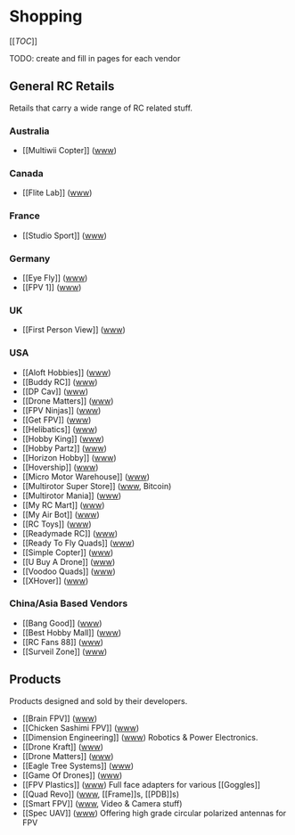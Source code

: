 # Shopping

[[_TOC_]]

TODO: create and fill in pages for each vendor

## General RC Retails

Retails that carry a wide range of RC related stuff.

### Australia

* [[Multiwii Copter]] ([www](http://www.multiwiicopter.com/))

### Canada

* [[Flite Lab]] ([www](http://flitelab.com))

### France

* [[Studio Sport]] ([www](http://www.studiosport.fr))

### Germany

* [[Eye Fly]] ([www](http://www.eyefly.info))
* [[FPV 1]] ([www](http://www.fpv1.de))

### UK

* [[First Person View]] ([www](http://www.firstpersonview.co.uk))

### USA

* [[Aloft Hobbies]] ([www](http://www.alofthobbies.com/))
* [[Buddy RC]] ([www](http://www.buddyrc.com/))
* [[DP Cav]] ([www](https://www.dpcav.com/xcart/home.php))
* [[Drone Matters]] ([www](http://www.dronematters.com/))
* [[FPV Ninjas]] ([www](http://www.fpvninjas.com/))
* [[Get FPV]] ([www](http://www.getfpv.com/))
* [[Helibatics]] ([www](http://www.helibatics.com/))
* [[Hobby King]] ([www](http://www.hobbyking.com))
* [[Hobby Partz]] ([www](http://www.hobbypartz.com/))
* [[Horizon Hobby]] ([www](https://www.horizonhobby.com/))
* [[Hovership]] ([www](http://shop.hovership.com/))
* [[Micro Motor Warehouse]] ([www](http://micro-motor-warehouse.com/))
* [[Multirotor Super Store]] ([www](http://www.multirotorsuperstore.com/), Bitcoin)
* [[Multirotor Mania]] ([www](http://multirotormania.com/))
* [[My RC Mart]] ([www](http://www.myrcmart.com/index.php))
* [[My Air Bot]] ([www](myairbot.com))
* [[RC Toys]] ([www](http://www.rctoys.com/))
* [[Readymade RC]] ([www](http://www.readymaderc.com/store))
* [[Ready To Fly Quads]] ([www](http://www.readytoflyquads.com/))
* [[Simple Copter]] ([www](http://www.simplecopter.com/))
* [[U Buy A Drone]] ([www](http://ubuyadrone.com/))
* [[Voodoo Quads]] ([www](http://www.voodooquads.com/))
* [[XHover]] ([www](http://xhover.com/))

### China/Asia Based Vendors

* [[Bang Good]] ([www](http://www.banggood.com))
* [[Best Hobby Mall]] ([www](http://www.besthobbymall.com/))
* [[RC Fans 88]] ([www](http://www.rc-fans88.com/))
* [[Surveil Zone]] ([www](http://www.surveilzone.com/))

## Products

Products designed and sold by their developers.

* [[Brain FPV]] ([www](https://www.brainfpv.com/))
* [[Chicken Sashimi FPV]] ([www](http://chickensashimifpv.spreadshirt.com/))
* [[Dimension Engineering]] ([www](https://www.dimensionengineering.com/)) Robotics & Power Electronics.
* [[Drone Kraft]] ([www](http://www.dronekraft.io/))
* [[Drone Matters]] ([www](http://www.dronematters.com/))
* [[Eagle Tree Systems]] ([www](http://www.eagletreesystems.com/))
* [[Game Of Drones]] ([www](http://www.gameofdrones.biz/))
* [[FPV Plastics]] ([www](http://www.fpv-plastics.com/)) Full face adapters for various [[Goggles]]
* [[Quad Revo]] ([www](http://quadrevo.com/), [[Frame]]s, [[PDB]]s)
* [[Smart FPV]] ([www](http://www.smartfpv.com/store/), Video & Camera stuff)
* [[Spec UAV]] ([www](http://www.specuav.com/)) Offering high grade circular polarized antennas for FPV
